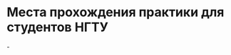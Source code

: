 # Места прохождения практики для студентов НГТУ
<html>
<head>
<meta http-equiv='Content-Type' content='text/html; charset=utf8'>
<link rel="stylesheet" href="http://sergey-oganesyan.ru/wp-content/uploads/2014/01/stylepromer.css" type="text/css" />
-<title>Всплывающее окно на javascript - Seo блог sergey-oganesyan.ru</title>
<style type="text/css">
	
	#wrap{
		display: none;
		opacity: 0.8;
		position: fixed;
		left: 0;
		right: 0;
		top: 0;
		bottom: 0;
		padding: 16px;
		background-color: rgba(1, 1, 1, 0.725);
		z-index: 100;
		overflow: auto;
	}
	
	#window{
		width: 400px;
		height: 400px;
		margin: 50px auto;
		display: none;
		background: #fff;
		z-index: 200;
		position: fixed;
		left: 0;
		right: 0;
		top: 0;
		bottom: 0;
		padding: 16px;
	}
	
	.close{
		margin-left: 364px;
		margin-top: 4px;
		cursor: pointer;
	}
	
</style>
</head>
<body>
		<script type="text/javascript">

					//Функция показа
			function show(state){

					document.getElementById('window').style.display = state;			
					document.getElementById('wrap').style.display = state; 			
			}
			
		</script>
					<!-- Задний прозрачный фон-->
		<div onclick="show('none')" id="wrap"></div>

					<!-- Само окно-->
			<div id="window">
						
						 <!-- Картинка крестика-->
				<img class="close" onclick="show('none')" src="http://sergey-oganesyan.ru/wp-content/uploads/2014/01/close.png">
					
						<!-- Картинка ipad'a-->
				<img  style="margin: 20px 0 0 50px;" src="http://sergey-oganesyan.ru/wp-content/uploads/2014/01/ipad.png">
					<center>
 -							
 -					<a href="http://sergey-oganesyan.ru/javascript-s-primerami/kak-sdelat-vsplyvayushee-okno.html" class="myButton">Вернуться к статье</a> 
 -					<a class="myButton" href="http://sergey-oganesyan.ru/">sergey-oganesyan.ru</a>
 +				<center>
 
		<center><button class="myButton" onclick="show('block')">Показать окно</button></center>
		</div>
  <meta charset="utf-8">
<select><option selected> Выберите тип сортировки компаний:</option>
<option>По наименованию факультета</option>
<option><button class="myButton" onclick="show('block')">Показать окно</button></option>
<option>По наименованию направления обучения</option></select>
</body>
</html>
